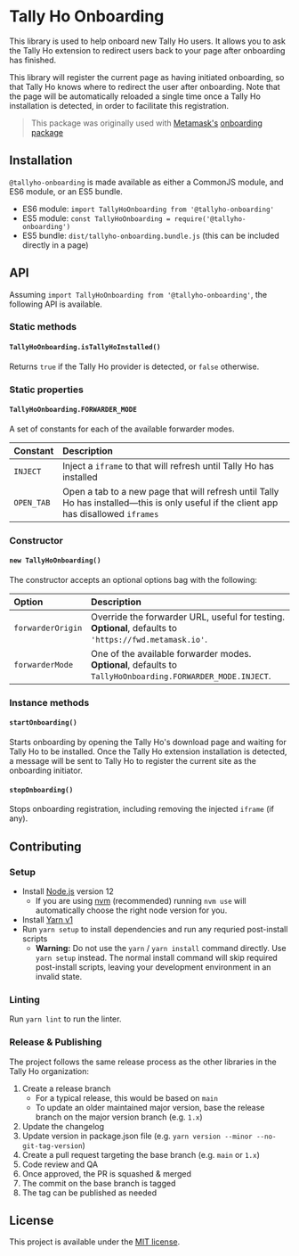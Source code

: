# Tally Ho Onboarding

This library is used to help onboard new Tally Ho users. It allows you to ask the Tally Ho extension to redirect users back to your page after onboarding has finished.

This library will register the current page as having initiated onboarding, so that Tally Ho knows where to redirect the user after onboarding. Note that the page will be automatically reloaded a single time once a Tally Ho installation is detected, in order to facilitate this registration.

> This package was originally used with [Metamask's](https://metamask.io) [onboarding package](https://docs.metamask.io/guide/onboarding-library.html)

## Installation

`@tallyho-onboarding` is made available as either a CommonJS module, and ES6 module, or an ES5 bundle.

- ES6 module: `import TallyHoOnboarding from '@tallyho-onboarding'`
- ES5 module: `const TallyHoOnboarding = require('@tallyho-onboarding')`
- ES5 bundle: `dist/tallyho-onboarding.bundle.js` (this can be included directly in a page)



## API

Assuming `import TallyHoOnboarding from '@tallyho-onboarding'`, the following API is available.

### Static methods

#### `TallyHoOnboarding.isTallyHoInstalled()`

Returns `true` if the Tally Ho provider is detected, or `false` otherwise. 

### Static properties

#### `TallyHoOnboarding.FORWARDER_MODE`

A set of constants for each of the available forwarder modes.

| Constant   | Description                                                                                                                            |
| :--------- | :------------------------------------------------------------------------------------------------------------------------------------- |
| `INJECT`   | Inject a `iframe` to that will refresh until Tally Ho has installed                                                                    |
| `OPEN_TAB` | Open a tab to a new page that will refresh until Tally Ho has installed—this is only useful if the client app has disallowed `iframes` |

### Constructor

#### `new TallyHoOnboarding()`

The constructor accepts an optional options bag with the following:

| Option            | Description                                                                                                 |
| :---------------- | :---------------------------------------------------------------------------------------------------------- |
| `forwarderOrigin` | Override the forwarder URL, useful for testing. **Optional**, defaults to `'https://fwd.metamask.io'`.      |
| `forwarderMode`   | One of the available forwarder modes. **Optional**, defaults to `TallyHoOnboarding.FORWARDER_MODE.INJECT`. |

### Instance methods

#### `startOnboarding()`

Starts onboarding by opening the Tally Ho's download page and waiting for Tally Ho to be installed. Once the Tally Ho extension installation is detected, a message will be sent to Tally Ho to register the current site as the onboarding initiator.

#### `stopOnboarding()`

Stops onboarding registration, including removing the injected `iframe` (if any).

## Contributing

### Setup

- Install [Node.js](https://nodejs.org) version 12
  - If you are using [nvm](https://github.com/creationix/nvm#installation) (recommended) running `nvm use` will automatically choose the right node version for you.
- Install [Yarn v1](https://yarnpkg.com/en/docs/install)
- Run `yarn setup` to install dependencies and run any requried post-install scripts
  - **Warning:** Do not use the `yarn` / `yarn install` command directly. Use `yarn setup` instead. The normal install command will skip required post-install scripts, leaving your development environment in an invalid state.

### Linting

Run `yarn lint` to run the linter.

### Release & Publishing

The project follows the same release process as the other libraries in the Tally Ho organization:

1. Create a release branch
   - For a typical release, this would be based on `main`
   - To update an older maintained major version, base the release branch on the major version branch (e.g. `1.x`)
2. Update the changelog
3. Update version in package.json file (e.g. `yarn version --minor --no-git-tag-version`)
4. Create a pull request targeting the base branch (e.g. `main` or `1.x`)
5. Code review and QA
6. Once approved, the PR is squashed & merged
7. The commit on the base branch is tagged
8. The tag can be published as needed

## License

This project is available under the [MIT license](./LICENSE).
